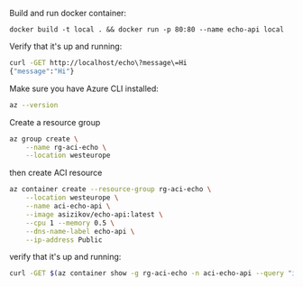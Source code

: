 Build and run docker container: 

`docker build -t local . && docker run -p 80:80 --name echo-api local  `

Verify that it's up and running:

```bash
curl -GET http://localhost/echo\?message\=Hi
{"message":"Hi"}
```

Make sure you have Azure CLI installed: 

```bash
az --version
```

Create a resource group

```bash
az group create \
    --name rg-aci-echo \
    --location westeurope
```
then create ACI resource
```bash
az container create --resource-group rg-aci-echo \
    --location westeurope \
    --name aci-echo-api \
    --image asizikov/echo-api:latest \
    --cpu 1 --memory 0.5 \
    --dns-name-label echo-api \
    --ip-address Public
```

verify that it's up and running: 

```bash
curl -GET $(az container show -g rg-aci-echo -n aci-echo-api --query "ipAddress.fqdn" -o tsv)/echo\?message\=Hi
```